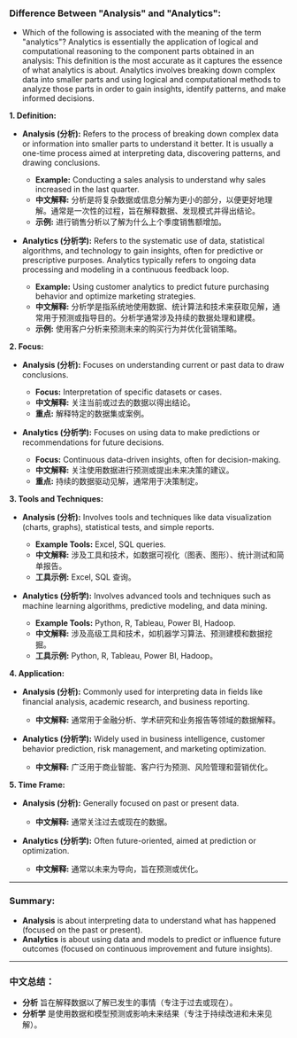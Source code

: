 ### Difference Between "Analysis" and "Analytics":
- Which of the following is associated with the meaning of the term "analytics"?
Analytics is essentially the application of logical and computational reasoning to the component parts obtained in an analysis: This definition is the most accurate as it captures the essence of what analytics is about. Analytics involves breaking down complex data into smaller parts and using logical and computational methods to analyze those parts in order to gain insights, identify patterns, and make informed decisions.

**1. Definition:**
   - **Analysis (分析):**
     Refers to the process of breaking down complex data or information into smaller parts to understand it better. It is usually a one-time process aimed at interpreting data, discovering patterns, and drawing conclusions.
     - **Example:** Conducting a sales analysis to understand why sales increased in the last quarter.
     - **中文解释:** 分析是将复杂数据或信息分解为更小的部分，以便更好地理解。通常是一次性的过程，旨在解释数据、发现模式并得出结论。
     - **示例:** 进行销售分析以了解为什么上个季度销售额增加。

   - **Analytics (分析学):**
     Refers to the systematic use of data, statistical algorithms, and technology to gain insights, often for predictive or prescriptive purposes. Analytics typically refers to ongoing data processing and modeling in a continuous feedback loop.
     - **Example:** Using customer analytics to predict future purchasing behavior and optimize marketing strategies.
     - **中文解释:** 分析学是指系统地使用数据、统计算法和技术来获取见解，通常用于预测或指导目的。分析学通常涉及持续的数据处理和建模。
     - **示例:** 使用客户分析来预测未来的购买行为并优化营销策略。

**2. Focus:**
   - **Analysis (分析):**
     Focuses on understanding current or past data to draw conclusions.
     - **Focus:** Interpretation of specific datasets or cases.
     - **中文解释:** 关注当前或过去的数据以得出结论。
     - **重点:** 解释特定的数据集或案例。
   
   - **Analytics (分析学):**
     Focuses on using data to make predictions or recommendations for future decisions.
     - **Focus:** Continuous data-driven insights, often for decision-making.
     - **中文解释:** 关注使用数据进行预测或提出未来决策的建议。
     - **重点:** 持续的数据驱动见解，通常用于决策制定。

**3. Tools and Techniques:**
   - **Analysis (分析):**
     Involves tools and techniques like data visualization (charts, graphs), statistical tests, and simple reports.
     - **Example Tools:** Excel, SQL queries.
     - **中文解释:** 涉及工具和技术，如数据可视化（图表、图形）、统计测试和简单报告。
     - **工具示例:** Excel, SQL 查询。
   
   - **Analytics (分析学):**
     Involves advanced tools and techniques such as machine learning algorithms, predictive modeling, and data mining.
     - **Example Tools:** Python, R, Tableau, Power BI, Hadoop.
     - **中文解释:** 涉及高级工具和技术，如机器学习算法、预测建模和数据挖掘。
     - **工具示例:** Python, R, Tableau, Power BI, Hadoop。

**4. Application:**
   - **Analysis (分析):**
     Commonly used for interpreting data in fields like financial analysis, academic research, and business reporting.
     - **中文解释:** 通常用于金融分析、学术研究和业务报告等领域的数据解释。
   
   - **Analytics (分析学):**
     Widely used in business intelligence, customer behavior prediction, risk management, and marketing optimization.
     - **中文解释:** 广泛用于商业智能、客户行为预测、风险管理和营销优化。

**5. Time Frame:**
   - **Analysis (分析):**
     Generally focused on past or present data.
     - **中文解释:** 通常关注过去或现在的数据。
   
   - **Analytics (分析学):**
     Often future-oriented, aimed at prediction or optimization.
     - **中文解释:** 通常以未来为导向，旨在预测或优化。

---

### Summary:
- **Analysis** is about interpreting data to understand what has happened (focused on the past or present).
- **Analytics** is about using data and models to predict or influence future outcomes (focused on continuous improvement and future insights).

---

### 中文总结：
- **分析** 旨在解释数据以了解已发生的事情（专注于过去或现在）。
- **分析学** 是使用数据和模型预测或影响未来结果（专注于持续改进和未来见解）。
